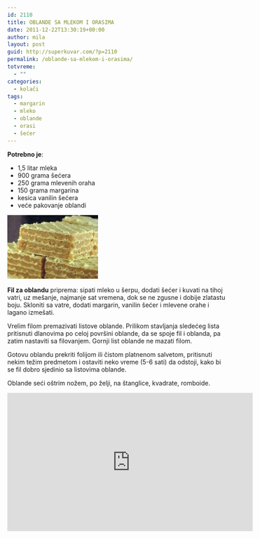 ```yaml
---
id: 2110
title: OBLANDE SA MLEKOM I ORASIMA
date: 2011-12-22T13:30:19+00:00
author: mila
layout: post
guid: http://superkuvar.com/?p=2110
permalink: /oblande-sa-mlekom-i-orasima/
totvreme:
  - ""
categories:
  - kolači
tags:
  - margarin
  - mleko
  - oblande
  - orasi
  - šećer
---
```

**Potrebno je**:

  * 1,5 litar mleka
  * 900 grama šećera
  * 250 grama mlevenih oraha
  * 150 grama margarina
  * kesica vanilin šećera
  * veće pakovanje oblandi

<img class="alignnone size-medium wp-image-2111" title="mamina oblanda" src="/wp-content/uploads/2011/12/mamina-oblanda-e1324559971864.jpg" alt="" width="207" height="145" /> 

**Fil za oblandu** priprema: sipati mleko u šerpu, dodati šećer i kuvati na tihoj vatri, uz mešanje, najmanje sat vremena, dok se ne zgusne i dobije zlatastu boju. Skloniti sa vatre, dodati margarin, vanilin šećer i mlevene orahe i lagano izmešati.

Vrelim filom premazivati listove oblande. Prilikom stavljanja sledećeg lista pritisnuti dlanovima po celoj površini oblande, da se spoje fil i oblanda, pa zatim nastaviti sa filovanjem. Gornji list oblande ne mazati filom.

Gotovu oblandu prekriti folijom ili čistom platnenom salvetom, pritisnuti nekim težim predmetom i ostaviti neko vreme (5-6 sati) da odstoji, kako bi se fil dobro sjedinio sa listovima oblande.

Oblande seći oštrim nožem, po želji, na štanglice, kvadrate, romboide.

<div class="iframe-container">
<iframe width="560" height="315" src="https://www.youtube-nocookie.com/embed/ZyUUBDQOrOs" frameborder="0" allow="accelerometer; autoplay; encrypted-media; gyroscope; picture-in-picture" allowfullscreen></iframe>
</div>
